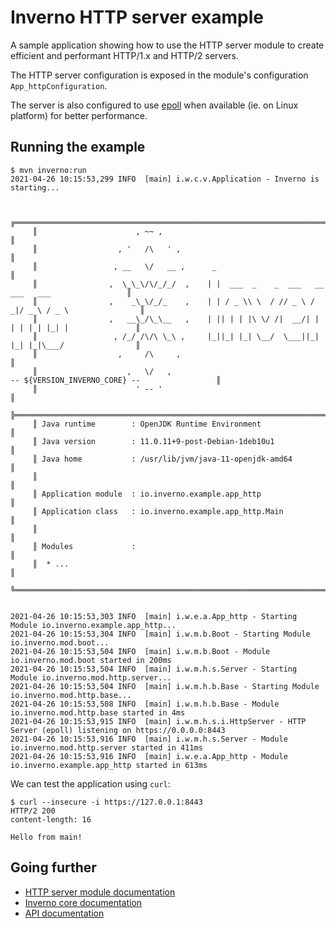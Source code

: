 [inverno-mod-http-server]: https://github.com/inverno-io/inverno-mods/blob/master/doc/reference-guide.md#http-server
[inverno-core-root-doc]: https://github.com/inverno-io/inverno-core/blob/master/doc/reference-guide.md
[inverno-javadoc]: https://inverno.io/docs/release/api/index.html

[epoll]: https://en.wikipedia.org/wiki/Epoll

# Inverno HTTP server example

A sample application showing how to use the HTTP server module to create efficient and performant HTTP/1.x and HTTP/2 servers.

The HTTP server configuration is exposed in the module's configuration `App_httpConfiguration`.

The server is also configured to use [epoll][epoll] when available (ie. on Linux platform) for better performance.

## Running the example

```plaintext
$ mvn inverno:run
2021-04-26 10:15:53,299 INFO  [main] i.w.c.v.Application - Inverno is starting...


     ╔════════════════════════════════════════════════════════════════════════════════════════════╗
     ║                      , ~~ ,                                                                ║
     ║                  , '   /\   ' ,                                                            ║
     ║                 , __   \/   __ ,      _                                                    ║
     ║                ,  \_\_\/\/_/_/  ,    | |  ___  _    _  ___   __  ___   ___                 ║
     ║                ,    _\_\/_/_    ,    | | / _ \\ \  / // _ \ / _|/ _ \ / _ \                ║
     ║                ,   __\_/\_\__   ,    | || | | |\ \/ /|  __/| | | | | | |_| |               ║
     ║                 , /_/ /\/\ \_\ ,     |_||_| |_| \__/  \___||_| |_| |_|\___/                ║
     ║                  ,     /\     ,                                                            ║
     ║                    ,   \/   ,                                  -- ${VERSION_INVERNO_CORE} --                 ║
     ║                      ' -- '                                                                ║
     ╠════════════════════════════════════════════════════════════════════════════════════════════╣
     ║ Java runtime        : OpenJDK Runtime Environment                                          ║
     ║ Java version        : 11.0.11+9-post-Debian-1deb10u1                                       ║
     ║ Java home           : /usr/lib/jvm/java-11-openjdk-amd64                                   ║
     ║                                                                                            ║
     ║ Application module  : io.inverno.example.app_http                                          ║
     ║ Application class   : io.inverno.example.app_http.Main                                     ║
     ║                                                                                            ║
     ║ Modules             :                                                                      ║
     ║  * ...                                                                                     ║
     ╚════════════════════════════════════════════════════════════════════════════════════════════╝


2021-04-26 10:15:53,303 INFO  [main] i.w.e.a.App_http - Starting Module io.inverno.example.app_http...
2021-04-26 10:15:53,304 INFO  [main] i.w.m.b.Boot - Starting Module io.inverno.mod.boot...
2021-04-26 10:15:53,504 INFO  [main] i.w.m.b.Boot - Module io.inverno.mod.boot started in 200ms
2021-04-26 10:15:53,504 INFO  [main] i.w.m.h.s.Server - Starting Module io.inverno.mod.http.server...
2021-04-26 10:15:53,504 INFO  [main] i.w.m.h.b.Base - Starting Module io.inverno.mod.http.base...
2021-04-26 10:15:53,508 INFO  [main] i.w.m.h.b.Base - Module io.inverno.mod.http.base started in 4ms
2021-04-26 10:15:53,915 INFO  [main] i.w.m.h.s.i.HttpServer - HTTP Server (epoll) listening on https://0.0.0.0:8443
2021-04-26 10:15:53,916 INFO  [main] i.w.m.h.s.Server - Module io.inverno.mod.http.server started in 411ms
2021-04-26 10:15:53,916 INFO  [main] i.w.e.a.App_http - Module io.inverno.example.app_http started in 613ms
```

We can test the application using `curl`:

```plaintext
$ curl --insecure -i https://127.0.0.1:8443
HTTP/2 200 
content-length: 16

Hello from main!
```

## Going further

- [HTTP server module documentation][inverno-mod-http-server]
- [Inverno core documentation][inverno-core-root-doc]
- [API documentation][inverno-javadoc]
